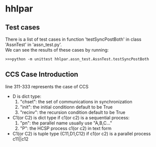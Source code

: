 # hhlpar
## Test cases
There is a list of test cases in function 'testSyncPostBoth' in class 'AssnTest' in 'assn_test.py'.<br> 
We can see the results of these cases by running:
```
>>>python -m unittest hhlpar.assn_test.AssnTest.testSyncPostBoth
```
## CCS Case Introduction
line 311-333 represents the case of CCS
* D is dict type:
  1. "chset": the set of communications in synchronization
  2. "init": the initial conditionn default to be True
  3. "recinv": the recursion condition default to be True
* C1(or C2) is dict type if c1(or c2) is a sequential process:
  1. "pn": the parallel name usually use "A,B,C..."
  2. "P": the HCSP process c1(or c2) in text form
* C1(or C2) is tuple type (C11,D1,C12) if c1(or c2) is a parallel process c11||c12
